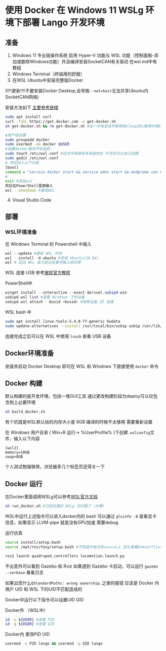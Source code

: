 # 使用 Docker 在 Windows 11 WSLg 环境下部署 Lango 开发环境

## 准备

1. Windows 11 专业版操作系统 启用 Hyper-V 功能与 WSL 功能（控制面板-添加或删除Windows功能）并且编译安装SocketCAN有关驱动 在wsl.md中有教程
2. Windows Terminal（终端用的舒服）
3. 在WSL Ubuntu中安装完整版Docker

(!!!!更新!!!!不要安装Docker Desktop,会导致`--net=host`无法共享Ubuntu内SocketCAN网络)

安装方法如下 [主要参考链接](https://dev.to/felipecrs/simply-run-docker-on-wsl2-3o8)
```bash
sudo apt install curl
curl -fsSL https://get.docker.com -o get-docker.sh
sh get-docker.sh && rm get-docker.sh #这一步他会自作聪明地sleep30s推荐你用Docker Desktop.我信你个鬼 你个糟老头子坏得很

#用户组设置
sudo groupadd docker 
sudo usermod -aG docker $USER
#设置docker服务开机自启
sudo touch /etc/wsl.conf #这文件按理说本来就存在 不存在可以自己创建
sudo gedit /etc/wsl.conf
# 然后加入以下内容
[boot]
command = "service docker start && service udev start && modprobe can && modprobe can-raw && modprobe gs_usb"
#
exit #退出wsl
然后在PowerShell里面输入
wsl --shutdown #重启WSL
```


4. Visual Studio Code

## 部署

### WSL环境准备
在 Windows Terminal 的 Powershell 中输入

```powershell
wsl --update #更新 WSL 内核
wsl --install -d ubuntu #安装 Ubuntu(20.04)
wsl # 启动 WSL 首次启动会要求输入密码等
```

WSL 连接 USB 参考[微软官方教程](https://docs.microsoft.com/en-us/windows/wsl/connect-usb)

PowerShell中
```powershell
winget install --interactive --exact dorssel.usbipd-win
usbipd wsl list #查看 Windows 下的设备
usbipd wsl attach --busid <busid> #按照设备 ID 连接
```
WSL bash 中
```bash
sudo apt install linux-tools-5.4.0-77-generic hwdata
sudo update-alternatives --install /usr/local/bin/usbip usbip /usr/lib/linux-tools/5.4.0-77-generic/usbip 20
```

连接完成之后可以在 WSL 中使用 `lsusb` 查看 USB 设备

## Docker环境准备

安装并启动 Docker Desktop 即可在 WSL 和 Windows 下直接使用 `docker` 命令

## Docker 构建
默认构建的是开发环境，包括一堆GUI工具 通过更改构建阶段为deploy可以仅包含狗上必要环境

```bash
sh build_docker.sh
```

有个坑就是WSL默认给的内存大小是 6GB 编译的时候不太够用 需要重新设置

在 Windows 用户目录 ( Win+R 运行-> %UserProfile% )下创建`.wslconfig`文件，输入以下内容

```
[wsl2]
memory=10GB
swap=8GB
```
个人测试勉强够用，浏览器多几个标签页还得关一下

## Docker 运行

在Docker里面调用WSLg可以参考[WSL官方文档](https://github.com/microsoft/wslg/blob/main/samples/container/Containers.md)
```bash
sh run_docker.sh #已经处理好 WSLg 的问题了（大概）
```

WSL中运行上述指令可以进入docker内的 bash 可以通过 `glxinfo -B` 查看显卡信息，如果显示 LLVM-pipe 就是没有GPU加速 需要debug

运行仿真
```bash
source install/setup.bash
source /opt/ros/foxy/setup.bash #不知道为啥没有source上 回头看看Dokcerfile哪里写的不对

ros2 launch quadruped_controllers locomotion.launch.py
```
不出意外可以看到 Gazebo 和 Rviz
如果遇到 Gazebo 卡启动，可以运行 `gazebo --verbose` 看看日志

如果出现什么`QStandardPaths: wrong ownership.`之类的报错 应该是 Docker 内用户 UID 和 WSL 下的UID不匹配造成的

Docker中运行以下指令可以设置UID GID

Docker外 （WSL中）
```bash
id -u ${USER} #查看 PID
id -g ${USER} #查看 GID
```

Docker内 更改PID UID
```bash
usermod -u PID lango && usermod -g GID lango
```